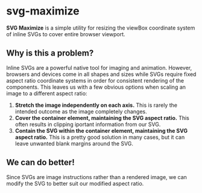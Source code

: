# svg-maximize
<b>SVG Maximize</b> is a simple utility for resizing the viewBox coordinate system of inline SVGs to cover entire browser viewport.

## Why is this a problem?
Inline SVGs are a powerful native tool for imaging and animation. However, browsers and devices come in all shapes and sizes while SVGs require fixed aspect ratio coordinate systems in order for consistent rendering of the components. This leaves us with a few obvious options when scaling an image to a different aspect ratio:

1. <b>Stretch the image independently on each axis.</b> This is rarely the intended outcome as the image completely changes.
2. <b>Cover the container element, maintaining the SVG aspect ratio.</b> This often results in clipping iportant information from our SVG.
3. <b>Contain the SVG within the container element, maintaining the SVG aspect ratio.</b> This is a pretty good solution in many cases, but it can leave unwanted blank margins around the SVG.

## We can do better!
Since SVGs are image instructions rather than a rendered image, we can modify the SVG to better suit our modified aspect ratio.
